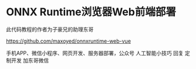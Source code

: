 # ONNX Runtime浏览器Web前端部署

此代码教程的作者为子豪兄的助理东哥

https://github.com/maxoyed/onnxruntime-web-vue

手机APP、微信小程序、网页开发、服务器部署，公众号 人工智能小技巧 回复 定制开发 加东哥微信



